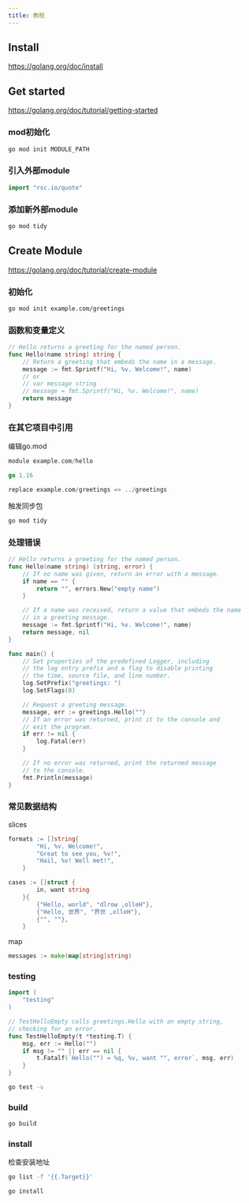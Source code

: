 ```yaml
---
title: 教程
---
```


## Install

<https://golang.org/doc/install>

## Get started

<https://golang.org/doc/tutorial/getting-started>

### mod初始化

```bash
go mod init MODULE_PATH
```

### 引入外部module

```go
import "rsc.io/quote"
```

### 添加新外部module

```bash
go mod tidy
```

## Create Module

<https://golang.org/doc/tutorial/create-module>

### 初始化

```bash
go mod init example.com/greetings
```

### 函数和变量定义

```go
// Hello returns a greeting for the named person.
func Hello(name string) string {
    // Return a greeting that embeds the name in a message.
    message := fmt.Sprintf("Hi, %v. Welcome!", name)
    // or
    // var message string
    // message = fmt.Sprintf("Hi, %v. Welcome!", name)
    return message
}
```

### 在其它项目中引用

编辑go.mod
```go
module example.com/hello

go 1.16

replace example.com/greetings => ../greetings
```

触发同步包
```bash
go mod tidy
```

### 处理错误

```go
// Hello returns a greeting for the named person.
func Hello(name string) (string, error) {
    // If no name was given, return an error with a message.
    if name == "" {
        return "", errors.New("empty name")
    }

    // If a name was received, return a value that embeds the name
    // in a greeting message.
    message := fmt.Sprintf("Hi, %v. Welcome!", name)
    return message, nil
}
```

```go
func main() {
    // Set properties of the predefined Logger, including
    // the log entry prefix and a flag to disable printing
    // the time, source file, and line number.
    log.SetPrefix("greetings: ")
    log.SetFlags(0)

    // Request a greeting message.
    message, err := greetings.Hello("")
    // If an error was returned, print it to the console and
    // exit the program.
    if err != nil {
        log.Fatal(err)
    }

    // If no error was returned, print the returned message
    // to the console.
    fmt.Println(message)
}
```

### 常见数据结构

slices
```go
formats := []string{
        "Hi, %v. Welcome!",
        "Great to see you, %v!",
        "Hail, %v! Well met!",
    }

cases := []struct {
		in, want string
	}{
		{"Hello, world", "dlrow ,olleH"},
		{"Hello, 世界", "界世 ,olleH"},
		{"", ""},
	}    
```

map
```go
messages := make(map[string]string)
```

### testing

```go
import (
    "testing"
)

// TestHelloEmpty calls greetings.Hello with an empty string,
// checking for an error.
func TestHelloEmpty(t *testing.T) {
    msg, err := Hello("")
    if msg != "" || err == nil {
        t.Fatalf(`Hello("") = %q, %v, want "", error`, msg, err)
    }
}
```

```bash
go test -v
```

### build

```bash
go build
```

### install

检查安装地址
```bash
go list -f '{{.Target}}'
```

```bash
go install
```